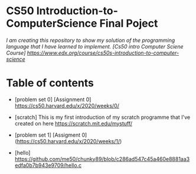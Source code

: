 # CS50 Introduction-to-ComputerScience Final Poject
###### I am creating this repository to show my solution of the programming language that I have learned to implement. [Cs50 intro Computer Sciene Course] https://www.edx.org/course/cs50s-introduction-to-computer-science 

# Table of contents

* [problem set 0] [Assignment 0] https://cs50.harvard.edu/x/2020/weeks/0/
* [scratch] This is my first introduction of my scratch programme that I've created on here https://scratch.mit.edu/mystuff/

* [problem set 1] [Assigment 0] (https://cs50.harvard.edu/x/2020/weeks/1/)
* [hello] https://github.com/me50/chunky89/blob/c286ad547c45a460e8881aa3edfa0b7b943e9709/hello.c


